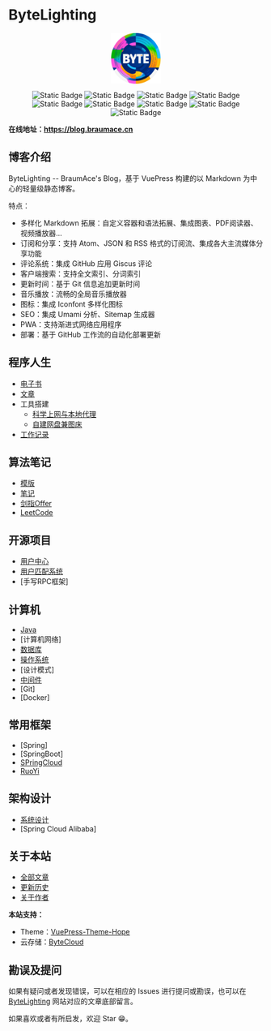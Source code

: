 # ByteLighting

<p align="center">
	<img src="./doc/ByteLighting.png" alt="" style="zoom:50%; width:200px; height:auto;" align="center" />
</p>
<p align="center">
    <img alt="Static Badge" src="https://img.shields.io/badge/license-MIT-%2397c900">
    <img alt="Static Badge" src="https://img.shields.io/badge/Vue-3.4.35-%2333a06f">
    <img alt="Static Badge" src="https://img.shields.io/badge/VuePress-2.0.0--rc.14-%233eaf7c">
    <img alt="Static Badge" src="https://img.shields.io/badge/VuePress--Theme--Hope-2.0.0--rc.52-%25232980b9">
    <img alt="Static Badge" src="https://img.shields.io/badge/VuePress--Plugin--Search--Pro-2.0.0--rc.52-%25232980b9">
    <img alt="Static Badge" src="https://img.shields.io/badge/%40VuePress-2.0.0--rc.39-orange">
    <img alt="Static Badge" src="https://img.shields.io/badge/Aplayer-1.10.1-pink">
    <img alt="Static Badge" src="https://img.shields.io/badge/Axios-1.7.3-8A2BE2">
    <img alt="Static Badge" src="https://img.shields.io/badge/Katex-0.16.11-%23329894">
</p>

**在线地址：https://blog.braumace.cn**

## 博客介绍

ByteLighting -- BraumAce's Blog，基于 VuePress 构建的以 Markdown 为中心的轻量级静态博客。

特点：
- 多样化 Markdown 拓展：自定义容器和语法拓展、集成图表、PDF阅读器、视频播放器...
- 订阅和分享：支持 Atom、JSON 和 RSS 格式的订阅流、集成各大主流媒体分享功能
- 评论系统：集成 GitHub 应用 Giscus 评论
- 客户端搜索：支持全文索引、分词索引
- 更新时间：基于 Git 信息追加更新时间
- 音乐播放：流畅的全局音乐播放器
- 图标：集成 Iconfont 多样化图标
- SEO：集成 Umami 分析、Sitemap 生成器
- PWA：支持渐进式网络应用程序
- 部署：基于 GitHub 工作流的自动化部署更新

## 程序人生

- [电子书](https://blog.braumace.cn/ByteLighting/program/book/%E7%94%B5%E5%AD%90%E4%B9%A6.html)
- [文章](https://blog.braumace.cn/ByteLighting/program/article/%E9%98%85%E8%AF%BB%E5%8E%86%E5%8F%B2.html)
- 工具搭建
  - [科学上网与本地代理](https://blog.braumace.cn/ByteLighting/program/tool-build/%E7%A7%91%E5%AD%A6%E4%B8%8A%E7%BD%91%E4%B8%8E%E6%9C%AC%E5%9C%B0%E4%BB%A3%E7%90%86.html)
  - [自建网盘兼图床](https://blog.braumace.cn/ByteLighting/program/tool-build/%E8%87%AA%E5%BB%BA%E7%BD%91%E7%9B%98%E5%85%BC%E5%9B%BE%E5%BA%8A.html)
- [工作记录](https://blog.braumace.cn/ByteLighting/program/sundry/work-note/)

## 算法笔记

- [模版](https://blog.braumace.cn/ByteLighting/algorithm/template/)
- [笔记](https://blog.braumace.cn/ByteLighting/algorithm/note/)
- [剑指Offer](https://blog.braumace.cn/ByteLighting/algorithm/for-offer/)
- [LeetCode](https://blog.braumace.cn/ByteLighting/algorithm/leetcode/)

## 开源项目

- [用户中心](https://blog.braumace.cn/ByteLighting/open-source-project/user-center/)
- [用户匹配系统](https://blog.braumace.cn/ByteLighting/open-source-project/user-match/)
- [手写RPC框架]

## 计算机

- [Java](https://blog.braumace.cn/ByteLighting/computer/language/java/)
- [计算机网络]
- [数据库](https://blog.braumace.cn/ByteLighting/computer/database/)
- [操作系统](https://blog.braumace.cn/ByteLighting/computer/operating-system/)
- [设计模式]
- [中间件](https://blog.braumace.cn/ByteLighting/computer/middleware/)
- [Git]
- [Docker]

## 常用框架

- [Spring]
- [SpringBoot]
- [SPringCloud](https://blog.braumace.cn/ByteLighting/framework/spring-cloud/)
- [RuoYi](https://blog.braumace.cn/ByteLighting/framework/ruoyi/)

## 架构设计

- [系统设计](https://blog.braumace.cn/ByteLighting/architecture/system-design/)
- [Spring Cloud Alibaba]

## 关于本站

- [全部文章](https://blog.braumace.cn/ByteLighting/article/)
- [更新历史](https://blog.braumace.cn/ByteLighting/timeline/)
- [关于作者](https://blog.braumace.cn/ByteLighting/intro.html)

**本站支持：**
- Theme：[VuePress-Theme-Hope](https://theme-hope.vuejs.press/)
- 云存储：[ByteCloud](https://cloud.braumace.cn/)

## 勘误及提问

如果有疑问或者发现错误，可以在相应的 Issues 进行提问或勘误，也可以在 [ByteLighting](https://blog.braumace.cn) 网站对应的文章底部留言。

如果喜欢或者有所启发，欢迎 Star 😁。


